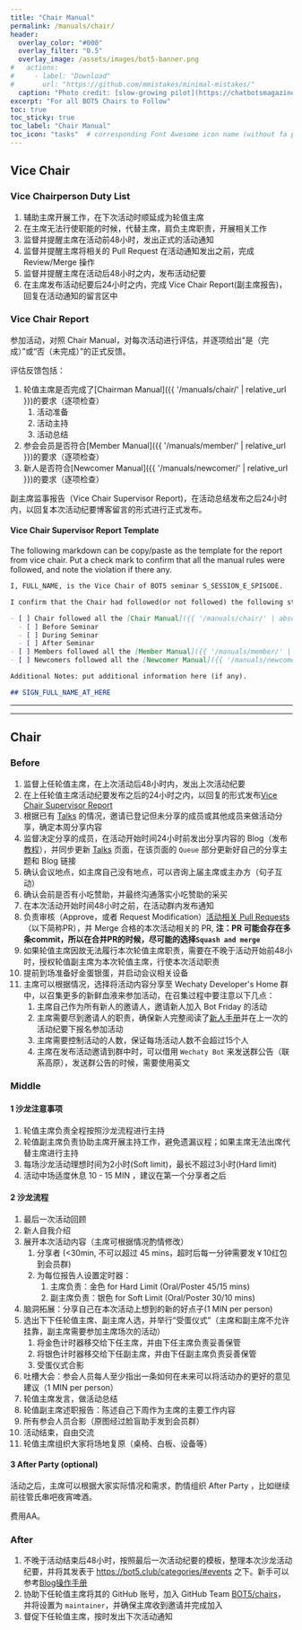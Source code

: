 ```yaml
---
title: "Chair Manual"
permalink: /manuals/chair/
header:
  overlay_color: "#000"
  overlay_filter: "0.5"
  overlay_image: /assets/images/bot5-banner.png
#   actions:
#     - label: "Download"
#       url: "https://github.com/mmistakes/minimal-mistakes/"
  caption: "Photo credit: [slow-growing pilot](https://chatbotsmagazine.com/why-a-slow-growing-pilot-is-vital-for-chatbot-success-cce7875f93b3)"
excerpt: "For all BOT5 Chairs to Follow"
toc: true
toc_sticky: true
toc_label: "Chair Manual"
toc_icon: "tasks"  # corresponding Font Awesome icon name (without fa prefix)
---
```


## Vice Chair

### Vice Chairperson Duty List

1. 辅助主席开展工作，在下次活动时顺延成为轮值主席
2. 在主席无法行使职能的时候，代替主席，肩负主席职责，开展相关工作
3. 监督并提醒主席在活动前48小时，发出正式的活动通知
4. 监督并提醒主席将相关的 Pull Request 在活动通知发出之前，完成 Review/Merge 操作
5. 监督并提醒主席在活动后48小时之内，发布活动纪要
6. 在主席发布活动纪要后24小时之内，完成 Vice Chair Report(副主席报告)，回复在活动通知的留言区中

### Vice Chair Report

参加活动，对照 Chair Manual，对每次活动进行评估，并逐项给出“是（完成）”或“否（未完成）”的正式反馈。

评估反馈包括：

1. 轮值主席是否完成了[Chairman Manual]({{ '/manuals/chair/' | relative_url }})的要求（逐项检查）
    1. 活动准备
    1. 活动主持
    1. 活动总结
1. 参会会员是否符合[Member Manual]({{ '/manuals/member/' | relative_url }})的要求（逐项检查）
1. 新人是否符合[Newcomer Manual]({{ '/manuals/newcomer/' | relative_url }})的要求（逐项检查）

副主席监事报告（Vice Chair Supervisor Report)，在活动总结发布之后24小时内，以回复本次活动纪要博客留言的形式进行正式发布。

#### Vice Chair Supervisor Report Template

The following markdown can be copy/paste as the template for the report from vice chair. Put a check mark to confirm that all the manual rules were followed, and note the violation if there any.

```markdown
I, FULL_NAME, is the Vice Chair of BOT5 seminar S_SESSION_E_SPISODE.

I confirm that the Chair had followed(or not followed) the following steps in this seminar:

- [ ] Chair followed all the [Chair Manual]({{ '/manuals/chair/' | absolute_url }}) requirements
  - [ ] Before Seminar
  - [ ] During Seminar
  - [ ] After Seminar
- [ ] Members followed all the [Member Manual]({{ '/manuals/member/' | absolute_url }}) requirements
- [ ] Newcomers followed all the [Newcomer Manual]({{ '/manuals/newcomer/' | absolute_url }}) requirements

Additional Notes: put additional information here (if any).

## SIGN_FULL_NAME_AT_HERE
```

---
---

## Chair

### Before

1. 监督上任轮值主席，在上次活动后48小时内，发出上次活动纪要
1. 在上任轮值主席活动纪要发布之后的24小时之内，以回复的形式发布[Vice Chair Supervisor Report](/manuals/chair/#vice-chair-supervisor-report)
1. 根据已有 [Talks](https://www.bot5.club/talks/) 的情况，邀请已登记但未分享的成员或其他成员来做活动分享，确定本周分享内容
1. 监督决定分享的成员，在活动开始时间24小时前发出分享内容的 Blog（发布[教程](https://www.bot5.club/manuals/blog/)），并同步更新 [Talks](https://www.bot5.club/talks/) 页面，在该页面的 `Queue` 部分更新好自己的分享主题和 Blog 链接
1. 确认会议地点，如主席自己没有地点，可以咨询上届主席或主办方（句子互动）
1. 确认会前是否有小吃赞助，并最终沟通落实小吃赞助的采买
1. 在本次活动开始时间48小时之前，在活动群内发布通知
1. 负责审核（Approve，或者 Request Modification）[活动相关 Pull Requests](https://github.com/wechaty/bot5.club/pulls)（以下简称PR），并 Merge 合格的本次活动相关的 PR, **注：PR 可能会存在多条commit，所以在合并PR的时候，尽可能的选择`Squash and merge`**
1. 如果轮值主席因故无法履行本次轮值主席职责，需要在不晚于活动开始前48小时，授权轮值副主席为本次轮值主席，行使本次活动职责
1. 提前到场准备好金蛋银蛋，并启动会议相关设备
1. 主席可以根据情况，选择将活动内容分享至 Wechaty Developer's Home 群中，以召集更多的新鲜血液来参加活动，在召集过程中要注意以下几点：
    1. 主席自己作为所有新人的邀请人，邀请新人加入 Bot Friday 的活动
    1. 主席需要尽到邀请人的职责，确保新人完整阅读了[新人手册](https://www.bot5.club/manuals/newcomer/)并在上一次的活动纪要下报名参加活动
    1. 主席需要控制活动的人数，保证每场活动人数不会超过15个人
    1. 主席在发布活动邀请到群中时，可以借用 `Wechaty Bot` 来发送群公告（联系高原），发送群公告的时候，需要使用英文

### Middle

#### 1 沙龙注意事项

1. 轮值主席负责全程按照沙龙流程进行主持
1. 轮值副主席负责协助主席开展主持工作，避免遗漏议程；如果主席无法出席代替主席进行主持
1. 每场沙龙活动理想时间为2小时(Soft limit)，最长不超过3小时(Hard limit)
1. 活动中场适度休息 10 - 15 MIN ，建议在第一个分享者之后

#### 2 沙龙流程

1. 最后一次活动回顾
1. 新人自我介绍
1. 展开本次活动内容（主席可根据情况酌情修改）
    1. 分享者 (<30min, 不可以超过 45 mins，超时后每一分钟需要发￥10红包到会员群)
    1. 为每位报告人设置定时器：
        1. 主席负责：金色 for Hard Limit (Oral/Poster 45/15 mins)
        1. 副主席负责：银色 for Soft Limit (Oral/Poster 30/10 mins)
1. 脑洞拓展：分享自己在本次活动上想到的新的好点子(1 MIN per person)
1. 选出下下任轮值主席、副主席人选，并举行“受蛋仪式”（主席和副主席不允许挂靠，副主席需要参加主席场次的活动）
    1. 将金色计时器移交给下任主席，并由下任主席负责妥善保管
    1. 将银色计时器移交给下任副主席，并由下任副主席负责妥善保管
    1. 受蛋仪式合影
1. 吐槽大会：参会人员每人至少指出一条如何在未来可以将活动办的更好的意见建议（1 MIN per person）
1. 轮值主席发言，做活动总结
1. 轮值副主席述职报告：陈述自己下周作为主席的主要工作内容
1. 所有参会人员合影（原图经过脸盲助手发到会员群）
1. 活动结束，自由交流
1. 轮值主席组织大家将场地复原（桌椅、白板、设备等）

#### 3 After Party (optional)

活动之后，主席可以根据大家实际情况和需求，酌情组织 After Party ，比如继续前往管氏串吧夜宵啤酒。

费用AA。

### After

1. 不晚于活动结束后48小时，按照最后一次活动纪要的模板，整理本次沙龙活动纪要，并将其发表于 <https://bot5.club/categories/#events> 之下。新手可以参考[Blog操作手册](https://bot5.club/manuals/blog/)
1. 协助下任轮值主席将其的 GitHub 账号，加入 GitHub Team [BOT5/chairs](https://github.com/orgs/wechaty/teams/chairs)，并将设置为 `maintainer`，并确保主席收到邀请并完成加入
1. 督促下任轮值主席，按时发出下次活动通知
